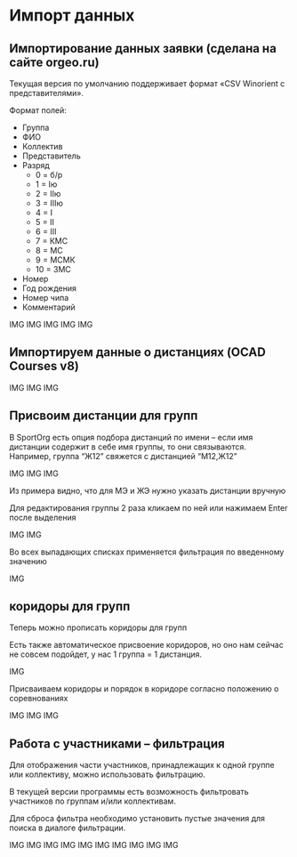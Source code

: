 # Импорт данных

## Импортирование данных заявки (сделана на сайте orgeo.ru)

Текущая версия по умолчанию поддерживает формат «CSV Winorient с представителями».

Формат полей:

* Группа
* ФИО
* Коллектив
* Представитель
* Разряд
  * 0 = б/р
  * 1 = Iю
  * 2 = IIю
  * 3 = IIIю
  * 4 = I
  * 5 = II
  * 6 = III
  * 7 = КМС
  * 8 = МС
  * 9 = МСМК
  * 10 = ЗМС
* Номер
* Год рождения
* Номер чипа
* Комментарий

IMG
IMG
IMG
IMG
IMG

## Импортируем данные о дистанциях (OCAD Courses v8)

IMG
IMG
IMG

## Присвоим дистанции для групп

В SportOrg есть опция подбора дистанций по имени – если имя дистанции содержит в себе имя группы, то они связываются. Например, группа “Ж12” свяжется с дистанцией “М12,Ж12”

IMG
IMG
IMG

Из примера видно, что для МЭ и ЖЭ нужно указать дистанции вручную

Для редактирования группы 2 раза кликаем по ней или нажимаем Enter после выделения

IMG
IMG

Во всех выпадающих списках применяется фильтрация по введенному значению

IMG

## коридоры для групп

Теперь можно прописать коридоры для групп

Есть также автоматическое присвоение коридоров, но оно нам сейчас не совсем подойдет, у нас 1 группа = 1 дистанция.

IMG

Присваиваем коридоры и порядок в коридоре согласно положению о соревнованиях

IMG
IMG
IMG

## Работа с участниками – фильтрация

Для отображения части участников, принадлежащих к одной группе или коллективу, можно использовать фильтрацию.

В текущей версии программы есть возможность фильтровать участников по группам и/или коллективам.

Для сброса фильтра необходимо установить пустые значения для поиска в диалоге фильтрации.

IMG
IMG
IMG
IMG
IMG
IMG
IMG
IMG
IMG
IMG